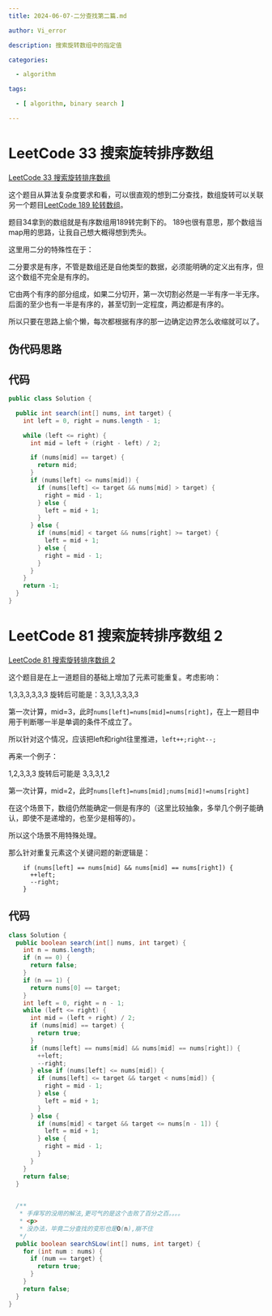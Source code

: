 ```yaml
---
title: 2024-06-07-二分查找第二篇.md

author: Vi_error

description: 搜索旋转数组中的指定值

categories:

  - algorithm

tags:

  - [ algorithm, binary search ]

---
```


# LeetCode 33 搜索旋转排序数组

[LeetCode 33 搜索旋转排序数组](https://leetcode.cn/problems/search-in-rotated-sorted-array/description)

这个题目从算法复杂度要求和看，可以很直观的想到二分查找，数组旋转可以关联另一个题目[LeetCode 189 轮转数组](https://leetcode.cn/problems/rotate-array/description/)。

题目34拿到的数组就是有序数组用189转完剩下的。 189也很有意思，那个数组当map用的思路，让我自己想大概得想到秃头。

这里用二分的特殊性在于：

二分要求是有序，不管是数组还是自他类型的数据，必须能明确的定义出有序，但这个数组不完全是有序的。

它由两个有序的部分组成，如果二分切开，第一次切割必然是一半有序一半无序。后面的至少也有一半是有序的，甚至切到一定程度，两边都是有序的。

所以只要在思路上偷个懒，每次都根据有序的那一边确定边界怎么收缩就可以了。

## 伪代码思路


## 代码
```java
public class Solution {

  public int search(int[] nums, int target) {
    int left = 0, right = nums.length - 1;

    while (left <= right) {
      int mid = left + (right - left) / 2;

      if (nums[mid] == target) {
        return mid;
      }
      if (nums[left] <= nums[mid]) {
        if (nums[left] <= target && nums[mid] > target) {
          right = mid - 1;
        } else {
          left = mid + 1;
        }
      } else {
        if (nums[mid] < target && nums[right] >= target) {
          left = mid + 1;
        } else {
          right = mid - 1;
        }
      }
    }
    return -1;
  }
}
```


# LeetCode 81 搜索旋转排序数组 2

[LeetCode 81 搜索旋转排序数组 2](https://leetcode.cn/problems/search-in-rotated-sorted-array-ii/description/)

这个题目是在上一道题目的基础上增加了元素可能重复。考虑影响：

1,3,3,3,3,3,3 旋转后可能是：3,3,1,3,3,3,3

第一次计算，mid=3，此时`nums[left]=nums[mid]=nums[right]`，在上一题目中用于判断哪一半是单调的条件不成立了。

所以针对这个情况，应该把left和right往里推进，`left++;right--;`

再来一个例子：

1,2,3,3,3  旋转后可能是  3,3,3,1,2

第一次计算，mid=2，此时`nums[left]=nums[mid];nums[mid]!=nums[right]`

在这个场景下，数组仍然能确定一侧是有序的（这里比较抽象，多举几个例子能确认，即使不是递增的，也至少是相等的）。

所以这个场景不用特殊处理。

那么针对重复元素这个关键问题的新逻辑是：
```
    if (nums[left] == nums[mid] && nums[mid] == nums[right]) {
      ++left;
      --right;
    }
```

## 代码
```java
class Solution {
  public boolean search(int[] nums, int target) {
    int n = nums.length;
    if (n == 0) {
      return false;
    }
    if (n == 1) {
      return nums[0] == target;
    }
    int left = 0, right = n - 1;
    while (left <= right) {
      int mid = (left + right) / 2;
      if (nums[mid] == target) {
        return true;
      }
      if (nums[left] == nums[mid] && nums[mid] == nums[right]) {
        ++left;
        --right;
      } else if (nums[left] <= nums[mid]) {
        if (nums[left] <= target && target < nums[mid]) {
          right = mid - 1;
        } else {
          left = mid + 1;
        }
      } else {
        if (nums[mid] < target && target <= nums[n - 1]) {
          left = mid + 1;
        } else {
          right = mid - 1;
        }
      }
    }
    return false;
  }

  
  /**
   * 手痒写的没用的解法,更可气的是这个击败了百分之百。。。。
   * <p>
   * 没办法，毕竟二分查找的变形也是O(n),崩不住
   */
  public boolean searchSLow(int[] nums, int target) {
    for (int num : nums) {
      if (num == target) {
        return true;
      }
    }
    return false;
  }
}
```